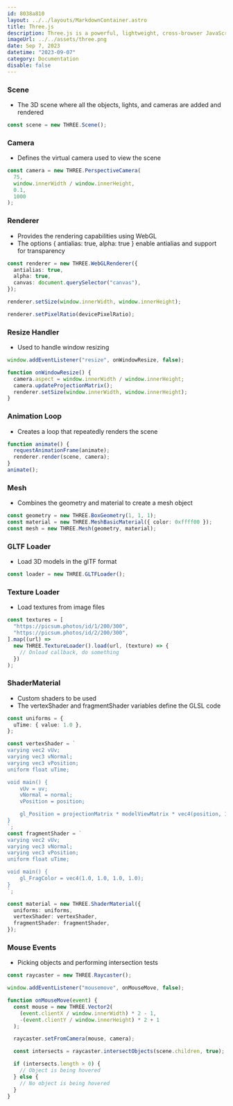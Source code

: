 ```yaml
---
id: 8038a810
layout: ../../layouts/MarkdownContainer.astro
title: Three.js
description: Three.js is a powerful, lightweight, cross-browser JavaScript library/API used to create and display animated 3D computer graphics on a Web browser. These graphics can be interactive and can be created, in part, with the help of the WebGL API.
imageUrl: ../../assets/three.png
date: Sep 7, 2023
datetime: "2023-09-07"
category: Documentation
disable: false
---
```


### Scene

- The 3D scene where all the objects, lights, and cameras are added and rendered

```typescript
const scene = new THREE.Scene();
```

### Camera

- Defines the virtual camera used to view the scene

```typescript
const camera = new THREE.PerspectiveCamera(
  75,
  window.innerWidth / window.innerHeight,
  0.1,
  1000
);
```

### Renderer

- Provides the rendering capabilities using WebGL
- The options { antialias: true, alpha: true } enable antialias and support for transparency

```typescript
const renderer = new THREE.WebGLRenderer({
  antialias: true,
  alpha: true,
  canvas: document.querySelector("canvas"),
});

renderer.setSize(window.innerWidth, window.innerHeight);

renderer.setPixelRatio(devicePixelRatio);
```

### Resize Handler

- Used to handle window resizing

```typescript
window.addEventListener("resize", onWindowResize, false);

function onWindowResize() {
  camera.aspect = window.innerWidth / window.innerHeight;
  camera.updateProjectionMatrix();
  renderer.setSize(window.innerWidth, window.innerHeight);
}
```

### Animation Loop

- Creates a loop that repeatedly renders the scene

```typescript
function animate() {
  requestAnimationFrame(animate);
  renderer.render(scene, camera);
}
animate();
```

### Mesh

- Combines the geometry and material to create a mesh object

```typescript
const geometry = new THREE.BoxGeometry(1, 1, 1);
const material = new THREE.MeshBasicMaterial({ color: 0xffff00 });
const mesh = new THREE.Mesh(geometry, material);
```

### GLTF Loader

- Load 3D models in the glTF format

```typescript
const loader = new THREE.GLTFLoader();
```

### Texture Loader

- Load textures from image files

```typescript
const textures = [
  "https://picsum.photos/id/1/200/300",
  "https://picsum.photos/id/2/200/300",
].map((url) =>
  new THREE.TextureLoader().load(url, (texture) => {
    // Onload callback, do something
  })
);
```

### ShaderMaterial

- Custom shaders to be used
- The vertexShader and fragmentShader variables define the GLSL code

```typescript
const uniforms = {
  uTime: { value: 1.0 },
};

const vertexShader = `
varying vec2 vUv;
varying vec3 vNormal;
varying vec3 vPosition;
uniform float uTime;

void main() {
    vUv = uv;
    vNormal = normal;
    vPosition = position;

    gl_Position = projectionMatrix * modelViewMatrix * vec4(position, 1.0);
}
`;
const fragmentShader = `
varying vec2 vUv;
varying vec3 vNormal;
varying vec3 vPosition;
uniform float uTime;

void main() {
    gl_FragColor = vec4(1.0, 1.0, 1.0, 1.0);
}
`;

const material = new THREE.ShaderMaterial({
  uniforms: uniforms,
  vertexShader: vertexShader,
  fragmentShader: fragmentShader,
});
```

### Mouse Events

- Picking objects and performing intersection tests

```typescript
const raycaster = new THREE.Raycaster();

window.addEventListener("mousemove", onMouseMove, false);

function onMouseMove(event) {
  const mouse = new THREE.Vector2(
    (event.clientX / window.innerWidth) * 2 - 1,
    -(event.clientY / window.innerHeight) * 2 + 1
  );

  raycaster.setFromCamera(mouse, camera);

  const intersects = raycaster.intersectObjects(scene.children, true);

  if (intersects.length > 0) {
    // Object is being hovered
  } else {
    // No object is being hovered
  }
}
```
